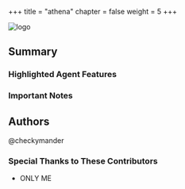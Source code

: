 +++
title = "athena"
chapter = false
weight = 5
+++

![logo](/agents/Athena/Athena.svg?width=200px)
## Summary



### Highlighted Agent Features

### Important Notes


## Authors
@checkymander


### Special Thanks to These Contributors
- ONLY ME